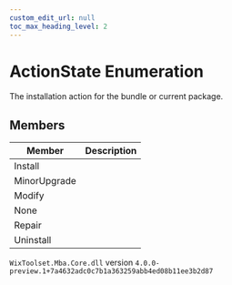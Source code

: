 ```yaml
---
custom_edit_url: null
toc_max_heading_level: 2
---
```

# ActionState Enumeration
The installation action for the bundle or current package.
## Members
| Member | Description |
| ------ | ----------- |
| Install |  |
| MinorUpgrade |  |
| Modify |  |
| None |  |
| Repair |  |
| Uninstall |  |
`WixToolset.Mba.Core.dll` version `4.0.0-preview.1+7a4632adc0c7b1a363259abb4ed08b11ee3b2d87`
